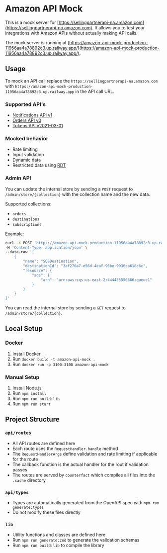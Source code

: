 # Amazon API Mock

This is a mock server for [https://sellingpartnerapi-na.amazon.com](https://sellingpartnerapi-na.amazon.com). It allows you to test your integrations with Amazon APIs without actually making API calls.

The mock server is running at [https://amazon-api-mock-production-11956aa4a78892c3.up.railway.app/](https://amazon-api-mock-production-11956aa4a78892c3.up.railway.app/).

## Usage

To mock an API call replace the `https://sellingpartnerapi-na.amazon.com` with `https://amazon-api-mock-production-11956aa4a78892c3.up.railway.app` in the API call URL.

### Supported API's

- [Notifications API v1](https://developer-docs.amazon.com/sp-api/docs/notifications-api-v1-reference)
- [Orders API v0](https://developer-docs.amazon.com/sp-api/docs/orders-api-v0-reference)
- [Tokens API v2021-03-01](https://developer-docs.amazon.com/sp-api/docs/tokens-api-v2021-03-01-reference)

### Mocked behavior

- Rate limiting
- Input validation
- Dynamic data
- Restricted data using [RDT](https://developer-docs.amazon.com/sp-api/docs/tokens-api-v2021-03-01-reference#post-tokens2021-03-01restricteddatatoken)

### Admin API

You can update the internal store by sending a `POST` request to `/admin/store/{collection}` with the collection name and the new data.

Supported collections:

- `orders`
- `destinations`
- `subscriptions`

Example:

```bash
curl -X POST 'https://amazon-api-mock-production-11956aa4a78892c3.up.railway.app/admin/store/destinations' \
-H 'Content-Type: application/json' \
--data-raw '[
    {
        "name": "SQSDestination",
        "destinationId": "3af276a7-e56d-4eaf-96be-9036ca618c6c",
        "resource": {
            "sqs": {
                "arn": "arn:aws:sqs:us-east-2:444455556666:queue1"
            }
        }
    }
]'
```

You can read the internal store by sending a `GET` request to `/admin/store/{collection}`.

## Local Setup

### Docker

1. Install Docker
2. Run `docker build -t amazon-api-mock .`
3. Run `docker run -p 3100:3100 amazon-api-mock`

### Manual Setup

1. Install Node.js
2. Run `npm install`
3. Run `npm run build:lib`
4. Run `npm run start`

## Project Structure

### `api/routes`

- All API routes are defined here
- Each route uses the `RequestHandler.handle` method
- The `RequestHandlerArgs` define validation and rate limiting if applicable for the route
- The callback function is the actual handler for the rout if validation passes
- The routes are served by `counterfact` which compiles all files into the `.cache` directory

### `api/types`

- Types are automatically generated from the OpenAPI spec with `npm run generate:types`
- Do not modify these files directly

### `lib`

- Utility functions and classes are defined here
- Run `npm run generate:zod` to generate the validation schemas
- Run `npm run build:lib` to compile the library
